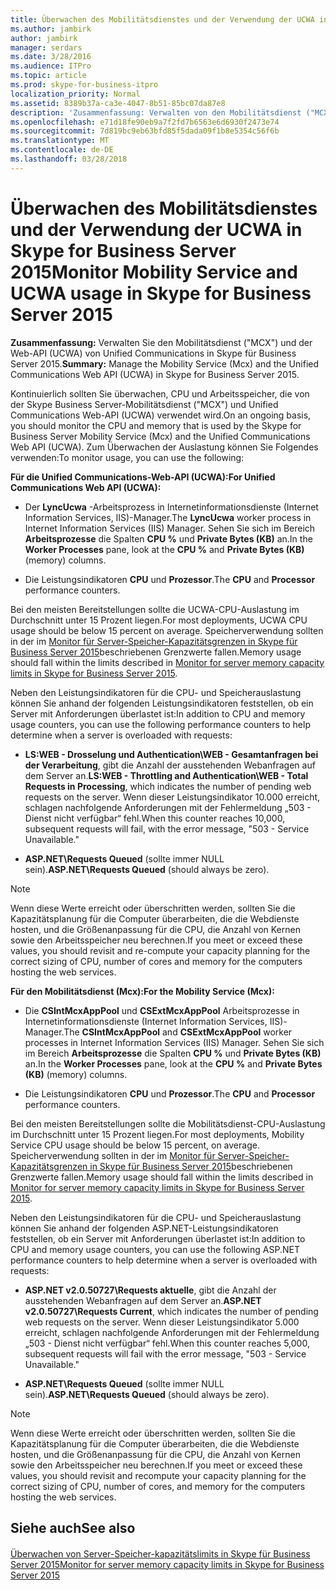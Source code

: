 ```yaml
---
title: Überwachen des Mobilitätsdienstes und der Verwendung der UCWA in Skype for Business Server 2015
ms.author: jambirk
author: jambirk
manager: serdars
ms.date: 3/28/2016
ms.audience: ITPro
ms.topic: article
ms.prod: skype-for-business-itpro
localization_priority: Normal
ms.assetid: 8389b37a-ca3e-4047-8b51-85bc07da87e8
description: 'Zusammenfassung: Verwalten von den Mobilitätsdienst ("MCX") und der Web-API (UCWA) von Unified Communications in Skype für Business Server 2015.'
ms.openlocfilehash: e71d18fe90eb9a7f2fd7b6563e6d6930f2473e74
ms.sourcegitcommit: 7d819bc9eb63bfd85f5dada09f1b8e5354c56f6b
ms.translationtype: MT
ms.contentlocale: de-DE
ms.lasthandoff: 03/28/2018
---
```

# <a name="monitor-mobility-service-and-ucwa-usage-in-skype-for-business-server-2015"></a><span data-ttu-id="3c755-103">Überwachen des Mobilitätsdienstes und der Verwendung der UCWA in Skype for Business Server 2015</span><span class="sxs-lookup"><span data-stu-id="3c755-103">Monitor Mobility Service and UCWA usage in Skype for Business Server 2015</span></span>
 
<span data-ttu-id="3c755-104">**Zusammenfassung:** Verwalten Sie den Mobilitätsdienst ("MCX") und der Web-API (UCWA) von Unified Communications in Skype für Business Server 2015.</span><span class="sxs-lookup"><span data-stu-id="3c755-104">**Summary:** Manage the Mobility Service (Mcx) and the Unified Communications Web API (UCWA) in Skype for Business Server 2015.</span></span>
  
<span data-ttu-id="3c755-105">Kontinuierlich sollten Sie überwachen, CPU und Arbeitsspeicher, die von der Skype Business Server-Mobilitätsdienst ("MCX") und Unified Communications Web-API (UCWA) verwendet wird.</span><span class="sxs-lookup"><span data-stu-id="3c755-105">On an ongoing basis, you should monitor the CPU and memory that is used by the Skype for Business Server Mobility Service (Mcx) and the Unified Communications Web API (UCWA).</span></span> <span data-ttu-id="3c755-106">Zum Überwachen der Auslastung können Sie Folgendes verwenden:</span><span class="sxs-lookup"><span data-stu-id="3c755-106">To monitor usage, you can use the following:</span></span>
  
 <span data-ttu-id="3c755-107">**Für die Unified Communications-Web-API (UCWA):**</span><span class="sxs-lookup"><span data-stu-id="3c755-107">**For Unified Communications Web API (UCWA):**</span></span>
  
- <span data-ttu-id="3c755-108">Der **LyncUcwa** -Arbeitsprozess in Internetinformationsdienste (Internet Information Services, IIS)-Manager.</span><span class="sxs-lookup"><span data-stu-id="3c755-108">The **LyncUcwa** worker process in Internet Information Services (IIS) Manager.</span></span> <span data-ttu-id="3c755-109">Sehen Sie sich im Bereich **Arbeitsprozesse** die Spalten **CPU %** und **Private Bytes (KB)** an.</span><span class="sxs-lookup"><span data-stu-id="3c755-109">In the **Worker Processes** pane, look at the **CPU %** and **Private Bytes (KB)** (memory) columns.</span></span>
    
- <span data-ttu-id="3c755-110">Die Leistungsindikatoren **CPU** und **Prozessor**.</span><span class="sxs-lookup"><span data-stu-id="3c755-110">The **CPU** and **Processor** performance counters.</span></span>
    
<span data-ttu-id="3c755-111">Bei den meisten Bereitstellungen sollte die UCWA-CPU-Auslastung im Durchschnitt unter 15 Prozent liegen.</span><span class="sxs-lookup"><span data-stu-id="3c755-111">For most deployments, UCWA CPU usage should be below 15 percent on average.</span></span> <span data-ttu-id="3c755-112">Speicherverwendung sollten in der im [Monitor für Server-Speicher-Kapazitätsgrenzen in Skype für Business Server 2015](server-memory-capacity-limits.md)beschriebenen Grenzwerte fallen.</span><span class="sxs-lookup"><span data-stu-id="3c755-112">Memory usage should fall within the limits described in [Monitor for server memory capacity limits in Skype for Business Server 2015](server-memory-capacity-limits.md).</span></span>
  
<span data-ttu-id="3c755-113">Neben den Leistungsindikatoren für die CPU- und Speicherauslastung können Sie anhand der folgenden Leistungsindikatoren feststellen, ob ein Server mit Anforderungen überlastet ist:</span><span class="sxs-lookup"><span data-stu-id="3c755-113">In addition to CPU and memory usage counters, you can use the following performance counters to help determine when a server is overloaded with requests:</span></span>
  
- <span data-ttu-id="3c755-114">**LS:WEB - Drosselung und Authentication\WEB - Gesamtanfragen bei der Verarbeitung**, gibt die Anzahl der ausstehenden Webanfragen auf dem Server an.</span><span class="sxs-lookup"><span data-stu-id="3c755-114">**LS:WEB - Throttling and Authentication\WEB - Total Requests in Processing**, which indicates the number of pending web requests on the server.</span></span> <span data-ttu-id="3c755-115">Wenn dieser Leistungsindikator 10.000 erreicht, schlagen nachfolgende Anforderungen mit der Fehlermeldung „503 - Dienst nicht verfügbar“ fehl.</span><span class="sxs-lookup"><span data-stu-id="3c755-115">When this counter reaches 10,000, subsequent requests will fail, with the error message, "503 - Service Unavailable."</span></span>
    
- <span data-ttu-id="3c755-116">**ASP.NET\Requests Queued** (sollte immer NULL sein).</span><span class="sxs-lookup"><span data-stu-id="3c755-116">**ASP.NET\Requests Queued** (should always be zero).</span></span>
    
> [!NOTE]
> <span data-ttu-id="3c755-117">Wenn diese Werte erreicht oder überschritten werden, sollten Sie die Kapazitätsplanung für die Computer überarbeiten, die die Webdienste hosten, und die Größenanpassung für die CPU, die Anzahl von Kernen sowie den Arbeitsspeicher neu berechnen.</span><span class="sxs-lookup"><span data-stu-id="3c755-117">If you meet or exceed these values, you should revisit and re-compute your capacity planning for the correct sizing of CPU, number of cores and memory for the computers hosting the web services.</span></span> 
  
 <span data-ttu-id="3c755-118">**Für den Mobilitätsdienst (Mcx):**</span><span class="sxs-lookup"><span data-stu-id="3c755-118">**For the Mobility Service (Mcx):**</span></span>
  
- <span data-ttu-id="3c755-119">Die **CSIntMcxAppPool** und **CSExtMcxAppPool** Arbeitsprozesse in Internetinformationsdienste (Internet Information Services, IIS)-Manager.</span><span class="sxs-lookup"><span data-stu-id="3c755-119">The **CSIntMcxAppPool** and **CSExtMcxAppPool** worker processes in Internet Information Services (IIS) Manager.</span></span> <span data-ttu-id="3c755-120">Sehen Sie sich im Bereich **Arbeitsprozesse** die Spalten **CPU %** und **Private Bytes (KB)** an.</span><span class="sxs-lookup"><span data-stu-id="3c755-120">In the **Worker Processes** pane, look at the **CPU %** and **Private Bytes (KB)** (memory) columns.</span></span>
    
- <span data-ttu-id="3c755-121">Die Leistungsindikatoren **CPU** und **Prozessor**.</span><span class="sxs-lookup"><span data-stu-id="3c755-121">The **CPU** and **Processor** performance counters.</span></span>
    
<span data-ttu-id="3c755-122">Bei den meisten Bereitstellungen sollte die Mobilitätsdienst-CPU-Auslastung im Durchschnitt unter 15 Prozent liegen.</span><span class="sxs-lookup"><span data-stu-id="3c755-122">For most deployments, Mobility Service CPU usage should be below 15 percent, on average.</span></span> <span data-ttu-id="3c755-123">Speicherverwendung sollten in der im [Monitor für Server-Speicher-Kapazitätsgrenzen in Skype für Business Server 2015](server-memory-capacity-limits.md)beschriebenen Grenzwerte fallen.</span><span class="sxs-lookup"><span data-stu-id="3c755-123">Memory usage should fall within the limits described in [Monitor for server memory capacity limits in Skype for Business Server 2015](server-memory-capacity-limits.md).</span></span>
  
<span data-ttu-id="3c755-124">Neben den Leistungsindikatoren für die CPU- und Speicherauslastung können Sie anhand der folgenden ASP.NET-Leistungsindikatoren feststellen, ob ein Server mit Anforderungen überlastet ist:</span><span class="sxs-lookup"><span data-stu-id="3c755-124">In addition to CPU and memory usage counters, you can use the following ASP.NET performance counters to help determine when a server is overloaded with requests:</span></span>
  
- <span data-ttu-id="3c755-125">**ASP.NET v2.0.50727\Requests aktuelle**, gibt die Anzahl der ausstehenden Webanfragen auf dem Server an.</span><span class="sxs-lookup"><span data-stu-id="3c755-125">**ASP.NET v2.0.50727\Requests Current**, which indicates the number of pending web requests on the server.</span></span> <span data-ttu-id="3c755-126">Wenn dieser Leistungsindikator 5.000 erreicht, schlagen nachfolgende Anforderungen mit der Fehlermeldung „503 - Dienst nicht verfügbar“ fehl.</span><span class="sxs-lookup"><span data-stu-id="3c755-126">When this counter reaches 5,000, subsequent requests will fail with the error message, "503 - Service Unavailable."</span></span>
    
- <span data-ttu-id="3c755-127">**ASP.NET\Requests Queued** (sollte immer NULL sein).</span><span class="sxs-lookup"><span data-stu-id="3c755-127">**ASP.NET\Requests Queued** (should always be zero).</span></span>
    
> [!NOTE]
> <span data-ttu-id="3c755-128">Wenn diese Werte erreicht oder überschritten werden, sollten Sie die Kapazitätsplanung für die Computer überarbeiten, die die Webdienste hosten, und die Größenanpassung für die CPU, die Anzahl von Kernen sowie den Arbeitsspeicher neu berechnen.</span><span class="sxs-lookup"><span data-stu-id="3c755-128">If you meet or exceed these values, you should revisit and recompute your capacity planning for the correct sizing of CPU, number of cores, and memory for the computers hosting the web services.</span></span> 
  
## <a name="see-also"></a><span data-ttu-id="3c755-129">Siehe auch</span><span class="sxs-lookup"><span data-stu-id="3c755-129">See also</span></span>

#### 

[<span data-ttu-id="3c755-130">Überwachen von Server-Speicher-kapazitätslimits in Skype für Business Server 2015</span><span class="sxs-lookup"><span data-stu-id="3c755-130">Monitor for server memory capacity limits in Skype for Business Server 2015</span></span>](server-memory-capacity-limits.md)

